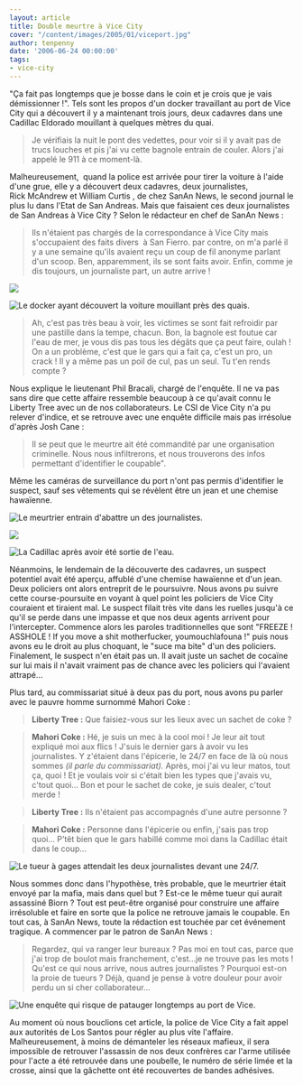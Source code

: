 ```yaml
---
layout: article
title: Double meurtre à Vice City
cover: "/content/images/2005/01/viceport.jpg"
author: tenpenny
date: '2006-06-24 00:00:00'
tags:
- vice-city
---
```


"Ça fait pas longtemps que je bosse dans le coin et je crois que je vais démissionner !". Tels sont les propos d'un docker travaillant au port de Vice City&nbsp;qui a découvert il y a&nbsp;maintenant trois jours, deux cadavres dans une Cadillac Eldorado mouillant à quelques mètres du quai.

> Je vérifiais la nuit le pont des vedettes, pour voir si il y avait pas de trucs louches et pis j'ai vu cette bagnole entrain de couler. Alors j'ai appelé le 911 à ce moment-là.

Malheureusement,&nbsp; quand la police est arrivée pour tirer la voiture à l'aide d'une grue, elle y a découvert deux cadavres, deux journalistes, Rick&nbsp;McAndrew et William Curtis&nbsp;, de chez SanAn&nbsp;News, le second journal le plus lu dans l'Etat de San Andreas. Mais que faisaient ces deux journalistes de San Andreas à Vice City&nbsp;? Selon le rédacteur en chef de SanAn&nbsp;News :

> Ils n'étaient pas chargés de la correspondance à Vice City mais s'occupaient des faits divers&nbsp; à San Fierro. par contre, on m'a parlé il y a une semaine qu'ils avaient reçu un coup de fil anonyme parlant d'un scoop. Ben, apparemment, ils se sont faits avoir. Enfin, comme je dis toujours, un journaliste part, un autre arrive !

![](  /content/images/2005/01/docker.jpg)

![Le docker ayant découvert la voiture mouillant près des quais.](  /content/images/2005/01/cadquicoule.jpg)

> Ah, c'est pas très beau à voir, les victimes se sont fait refroidir par une pastille dans la tempe, chacun. Bon, la bagnole est foutue car l'eau de mer, je vous dis pas tous les dégâts que ça peut faire, oulah ! On a un problème, c'est que le gars qui a fait ça, c'est un pro, un crack ! Il y a même pas un poil de cul, pas un seul. Tu t'en rends compte ?

Nous explique le lieutenant Phil Bracali, chargé de l'enquête. Il ne va pas sans dire que cette affaire ressemble beaucoup à ce qu'avait connu le Liberty Tree avec un de nos collaborateurs. Le CSI de Vice City n'a pu relever d'indice, et se retrouve avec une enquête difficile mais pas irrésolue d'après Josh Cane :

> Il se peut que le meurtre&nbsp;ait été&nbsp;commandité par une organisation criminelle. Nous nous infiltrerons, et nous trouverons des infos permettant d'identifier le coupable".

Même les caméras de surveillance du port n'ont pas permis d'identifier le suspect, sauf ses vêtements qui se révèlent être un jean et une chemise hawaïenne.

![Le meurtrier entrain d'abattre un des journalistes.](  /content/images/2005/01/tueurquitue.jpg)

![](  /content/images/2005/01/cadsansflics.jpg)

![La Cadillac après avoir été sortie de l'eau.](  /content/images/2005/01/cadetflics.jpg)

Néanmoins, le lendemain de la découverte des cadavres, un suspect potentiel avait été aperçu, affublé d'une chemise hawaïenne et d'un jean. Deux policiers ont alors entreprit de le poursuivre. Nous avons pu suivre cette course-poursuite en voyant&nbsp;à quel point les policiers de Vice City couraient et tiraient mal. Le suspect filait très vite dans les ruelles jusqu'à ce qu'il se perde dans une impasse et que nos deux agents arrivent pour l'intercepter. Commence alors les paroles traditionnelles que sont "FREEZE ! ASSHOLE ! If you move a shit motherfucker, youmouchlafouna !" puis nous avons eu le droit au plus choquant, le "suce ma bite" d'un des policiers. Finalement, le suspect n'en était pas un. Il avait juste un sachet de cocaïne sur lui mais il n'avait vraiment pas de chance avec les policiers qui l'avaient attrapé...

Plus tard, au commissariat situé à deux pas du port, nous avons pu parler avec&nbsp;le pauvre homme&nbsp;surnommé Mahori Coke&nbsp;:

> **Liberty Tree :** Que faisiez-vous sur les lieux avec un sachet de coke ?

> **Mahori Coke :** Hé, je suis un mec à la cool moi ! Je leur ait tout expliqué moi aux flics ! J'suis le dernier gars à avoir vu les journalistes. Y z'étaient dans l'épicerie, le 24/7&nbsp;en face de là où nous sommes _(il parle du commissariat)._ Après, moi j'ai vu leur matos, tout ça, quoi ! Et je voulais voir si c'était bien les types que j'avais vu, c'tout quoi... Bon et pour le sachet de coke, je suis dealer, c'tout merde !

> **Liberty Tree :** Ils n'étaient pas accompagnés d'une autre personne&nbsp;?

> **Mahori Coke :** Personne dans l'épicerie ou enfin, j'sais pas trop quoi... P'têt bien que le gars&nbsp;habillé comme moi&nbsp;dans la Cadillac était dans le coup...

![Le tueur à gages attendait les deux journalistes devant une 24/7.](  /content/images/2005/01/tueurstandby.jpg)

Nous sommes donc&nbsp;dans l'hypothèse, très probable, que le meurtrier était envoyé par la mafia, mais dans quel but ? Est-ce le même tueur qui aurait assassiné Biorn ? Tout est peut-être organisé pour construire une affaire irrésoluble et faire en sorte que la police ne retrouve jamais le coupable. En tout cas, à SanAn News, toute la rédaction est touchée par cet événement tragique. A commencer par le patron de SanAn&nbsp;News :

> Regardez, qui va ranger leur bureaux ? Pas moi en tout cas, parce que j'ai trop de boulot mais franchement, c'est...je ne trouve pas les mots ! Qu'est ce qui nous arrive, nous autres journalistes ? Pourquoi est-on la proie de tueurs ? Déjà, quand je pense à votre douleur pour avoir perdu un si cher collaborateur...

![Une enquête qui risque de patauger longtemps au port de Vice.](  /content/images/2005/01/viceport.jpg)

Au moment où nous bouclions cet article, la police de Vice City a fait appel aux autorités de Los Santos pour régler au plus vite l'affaire. Malheureusement, à moins de&nbsp;démanteler les réseaux mafieux, il sera impossible de retrouver l'assassin de nos deux confrères car l'arme utilisée pour l'acte a été retrouvée dans une poubelle, le numéro de série limée et la crosse, ainsi que la gâchette ont été recouvertes de bandes adhésives.

<!--kg-card-end: markdown-->
